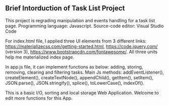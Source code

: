 ## Brief Intorduction of Task List Project

This project is regrading manipulation and events handling for a task list page. 
Programming language: Javascript. Source-code editor: Visual Studio Code

For index.html file, I applied three UI elements from 3 different links: https://materializecss.com/getting-started.html, https://code.jquery.com/ (version 3), https://www.bootstrapcdn.com/fontawesome/. All three units help me materialized index page.

In app.js file, it can implement functions as below: adding, storing, removing, clearing and filtering tasks. Main Js methods: addEventListener(), createElement(), createTextNode(), appendChild(), getItem(), setItem(), JSON.parse(), JSON.stringify(), splice(), toLowerCase(), indexOf().

This is a basic I/O, sorting and local storage Web Application. Welcome to edit more functions for this App.

